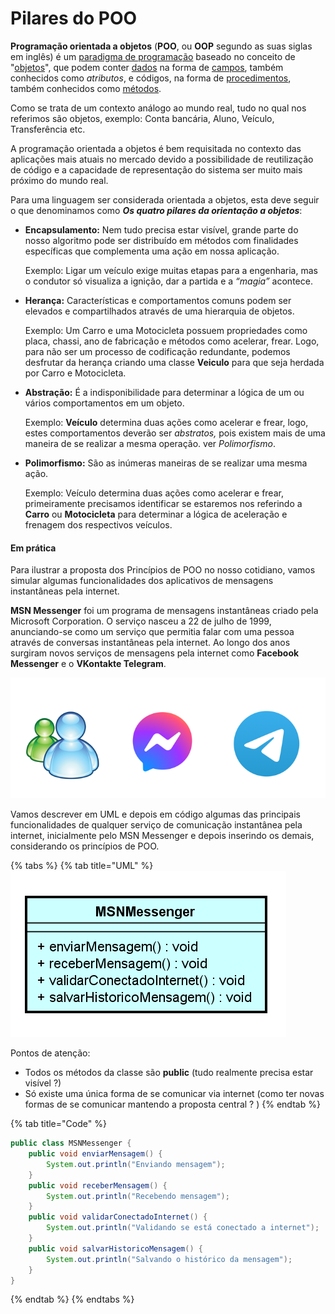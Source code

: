 # Pilares do POO

**Programação orientada a objetos** (**POO**, ou **OOP** segundo as suas siglas em inglês) é um [paradigma de programação](https://pt.wikipedia.org/wiki/Paradigma\_de\_programa%C3%A7%C3%A3o) baseado no conceito de "[objetos](https://pt.wikipedia.org/wiki/Objeto\_\(ci%C3%AAncia\_da\_computa%C3%A7%C3%A3o\))", que podem conter [dados](https://pt.wikipedia.org/wiki/Dados) na forma de [campos](https://pt.wikipedia.org/wiki/Campo\_\(ci%C3%AAncia\_da\_computa%C3%A7%C3%A3o\)), também conhecidos como _atributos_, e códigos, na forma de [procedimentos](https://pt.wikipedia.org/wiki/Procedimento), também conhecidos como [métodos](https://pt.wikipedia.org/wiki/M%C3%A9todo\_\(programa%C3%A7%C3%A3o\)).

Como se trata de um contexto análogo ao mundo real, tudo no qual nos referimos são objetos, exemplo: Conta bancária, Aluno, Veículo, Transferência etc.

A programação orientada a objetos é bem requisitada no contexto das aplicações mais atuais no mercado devido a possibilidade de reutilização de código e a capacidade de representação do sistema ser muito mais próximo do mundo real.

Para uma linguagem ser considerada orientada a objetos, esta deve seguir o que denominamos como _**Os quatro pilares da orientação a objetos**_:

*   **Encapsulamento:** Nem tudo precisa estar visível, grande parte do nosso algoritmo pode ser distribuído em métodos com finalidades específicas que complementa uma ação em nossa aplicação.

    Exemplo: Ligar um veículo exige muitas etapas para a engenharia, mas o condutor só visualiza  a ignição, dar a partida e a _“magia”_ acontece.
*   **Herança:** Características e comportamentos comuns podem ser elevados e compartilhados através de uma hierarquia de objetos.

    Exemplo: Um Carro e uma Motocicleta possuem propriedades como placa, chassi, ano de fabricação e métodos como acelerar, frear. Logo, para não ser um processo de codificação redundante, podemos desfrutar da herança criando uma classe **Veiculo** para que seja herdada por Carro e Motocicleta.
*   **Abstração:** É a indisponibilidade para determinar a lógica de um ou vários comportamentos em um objeto.

    Exemplo: **Veículo** determina duas ações como acelerar e frear, logo, estes comportamentos deverão ser _abstratos,_ pois existem mais de uma maneira de se realizar a mesma operação.   ver _Polimorfismo_.
*   **Polimorfismo:** São as inúmeras maneiras de se realizar uma mesma ação.

    Exemplo: Veículo determina duas ações como acelerar e frear, primeiramente precisamos identificar se estaremos nos referindo a **Carro** ou **Motocicleta** para determinar a lógica de aceleração e frenagem dos respectivos veículos.&#x20;

#### Em prática

Para ilustrar a proposta dos Princípios de POO no nosso cotidiano, vamos simular algumas funcionalidades dos aplicativos de mensagens instantâneas pela internet.

**MSN Messenger** foi um programa de mensagens instantâneas criado pela Microsoft Corporation. O serviço nasceu a 22 de julho de 1999, anunciando-se como um serviço que permitia falar com uma pessoa através de conversas instantâneas pela internet. Ao longo dos anos surgiram novos serviços de mensagens pela internet como **Facebook Messenger** e o **VKontakte Telegram**.

![](<../../.gitbook/assets/image (8) (1) (1).png>)

Vamos descrever em UML e depois em código  algumas das principais funcionalidades de qualquer serviço de comunicação instantânea pela internet, inicialmente pelo MSN Messenger e depois inserindo os demais, considerando os princípios de POO.

{% tabs %}
{% tab title="UML" %}
![](<../../.gitbook/assets/image (14).png>)

Pontos de atenção:

* Todos os métodos da classe são **public** (tudo realmente precisa estar visível ?)
* Só existe uma única forma de se comunicar via internet (como ter novas formas de se comunicar mantendo a proposta central ? )
{% endtab %}

{% tab title="Code" %}
```java
public class MSNMessenger {
	public void enviarMensagem() {
		System.out.println("Enviando mensagem");
	}
	public void receberMensagem() {
		System.out.println("Recebendo mensagem");
	}
	public void validarConectadoInternet() {
		System.out.println("Validando se está conectado a internet");
	}
	public void salvarHistoricoMensagem() {
		System.out.println("Salvando o histórico da mensagem");
	}
}
```
{% endtab %}
{% endtabs %}

